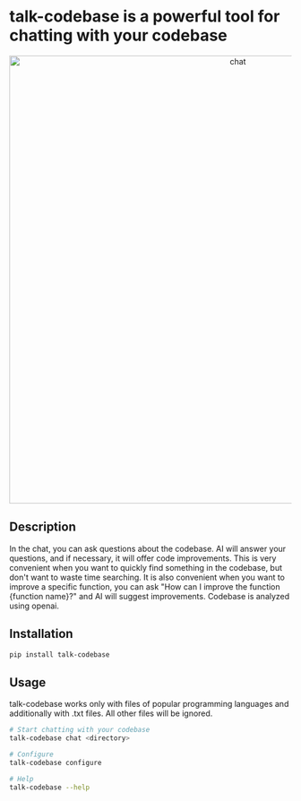 # talk-codebase is a powerful tool for chatting with your codebase

<p align="center">
  <img src="https://github.com/rsaryev/talk-codebase/assets/70219513/b0cb4d00-94b6-407e-8545-92e79d442d89" width="800" alt="chat">
</p>

## Description

In the chat, you can ask questions about the codebase. AI will answer your questions, and if necessary, it will offer code improvements. This is very convenient when you want to quickly find something in the codebase, but don't want to waste time searching. It is also convenient when you want to improve a specific function, you can ask "How can I improve the function {function name}?" and AI will suggest improvements. Codebase is analyzed using openai.

## Installation

```bash
pip install talk-codebase
```

## Usage

talk-codebase works only with files of popular programming languages and additionally with .txt files. All other files will be ignored.
```bash
# Start chatting with your codebase
talk-codebase chat <directory>

# Configure
talk-codebase configure

# Help
talk-codebase --help
```
